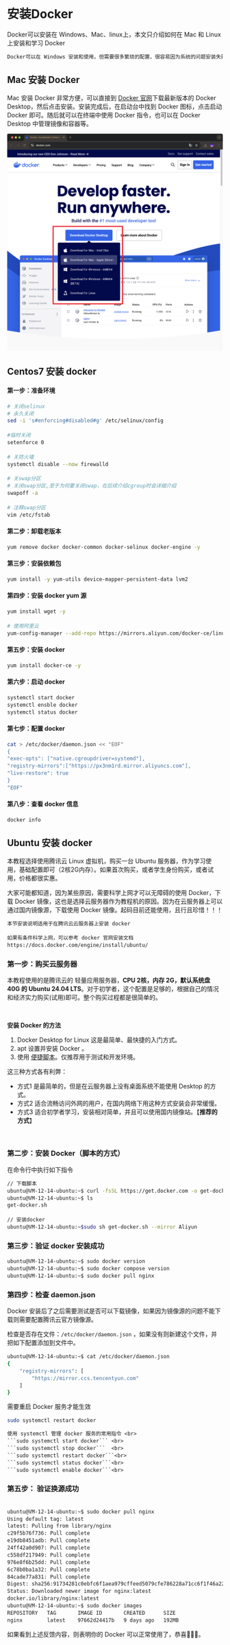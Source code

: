 # 安装Docker

Docker可以安装在 Windows、Mac、linux上，本文只介绍如何在 Mac 和 Linux 上安装和学习 Docker

```alert type=note
Docker可以在 Windows 安装和使用，但需要很多繁琐的配置，很容易因为系统的问题安装失败。个人不推荐在 Windows 上安装和使用 Docker。 
```



## Mac 安装 Docker

Mac 安装 Docker 非常方便，可以直接到 [Docker 官网](https://www.docker.com/)下载最新版本的 Docker Desktop，然后点击安装。安装完成后，在启动台中找到 Docker 图标，点击启动 Docker 即可。随后就可以在终端中使用 Docker 指令，也可以在 Docker Desktop 中管理镜像和容器等。

![docker-mac-install](docker-mac-install.png)



## Centos7 安装 docker

#### 第一步：准备环境

~~~bash
# 关闭selinux
# 永久关闭
sed -i 's#enforcing#disabled#g' /etc/selinux/config

#临时关闭
setenforce 0

# 关防火墙
systemctl disable --now firewalld

# 关swap分区
# 关闭swap分区,至于为何要关闭swap，在后续介绍cgroup时会详细介绍
swapoff -a 
 
# 注释swap分区
vim /etc/fstab
~~~

#### 第二步：卸载老版本

~~~bash
yum remove docker docker-common docker-selinux docker-engine -y
~~~

#### 第三步：安装依赖包

~~~bash
yum install -y yum-utils device-mapper-persistent-data lvm2
~~~

#### 第四步：安装 docker yum 源

~~~bash
yum install wget -y
 
# 使用阿里云
yum-config-manager --add-repo https://mirrors.aliyun.com/docker-ce/linux/centos/docker-ce.repo
~~~

#### 第五步：安装 docker

~~~bash
yum install docker-ce -y
~~~

#### 第六步：启动 docker

~~~bash
systemctl start docker
systemctl ensble docker
systemctl status docker
~~~

#### 第七步：配置 docker

~~~bash
cat > /etc/docker/daemon.json << "EOF"
{
"exec-opts": ["native.cgroupdriver=systemd"],
"registry-mirrors":["https://px3nm1rd.mirror.aliyuncs.com"],
"live-restore": true
}
"EOF"
~~~

#### 第八步：查看 docker 信息

~~~bash
docker info
~~~





## Ubuntu 安装 docker

本教程选择使用腾讯云 Linux 虚拟机，购买一台 Ubuntu 服务器，作为学习使用，基础配置即可（2核2G内存）。如果首次购买，或者学生身份购买，或者试用，价格都很实惠。

大家可能都知道，因为某些原因，需要科学上网才可以无障碍的使用 Docker，下载 Docker 镜像，这也是选择云服务器作为教程机的原因。因为在云服务器上可以通过国内镜像源，下载使用 Docker 镜像。起码目前还能使用，且行且珍惜！！！

```alert type=note
本节安装说明适用于在腾讯云云服务器上安装 docker

如果有条件科学上网，可以参考 docker 官网安装文档
https://docs.docker.com/engine/install/ubuntu/
```



### 第一步：购买云服务器

本教程使用的是腾讯云的 轻量应用服务器，**CPU 2核，内存 2G，默认系统盘 40G 的 Ubuntu 24.04 LTS**。对于初学者，这个配置是足够的，根据自己的情况和经济实力购买(试用)即可。整个购买过程都是很简单的。



<br>

**安装 Docker 的方法**

1. Docker Desktop for Linux 这是最简单、最快捷的入门方式。
2. apt 设置并安装 Docker 。
3. 使用 [便捷脚本](https://docs.docker.com/engine/install/ubuntu/#install-using-the-convenience-script)。仅推荐用于测试和开发环境。

这三种方式各有利弊：

- 方式1 是最简单的，但是在云服务器上没有桌面系统不能使用 Desktop 的方式。
- 方式2 适合流畅访问外网的用户，在国内网络下用这种方式安装会非常缓慢。
- 方式3 适合初学者学习，安装相对简单，并且可以使用国内镜像站。【**推荐的方式**】

<br>

### 第二步：安装 Docker（脚本的方式）

在命令行中执行如下指令

```bash
// 下载脚本
ubuntu@VM-12-14-ubuntu:~$ curl -fsSL https://get.docker.com -o get-docker.sh
ubuntu@VM-12-14-ubuntu:~$ ls
get-docker.sh

// 安装docker
ubuntu@VM-12-14-ubuntu:~$sudo sh get-docker.sh --mirror Aliyun
```



### 第三步：验证 docker 安装成功

~~~bash
ubuntu@VM-12-14-ubuntu:~$ sudo docker version
ubuntu@VM-12-14-ubuntu:~$ sudo docker compose version
ubuntu@VM-12-14-ubuntu:~$ sudo docker pull nginx
~~~



### 第四步：检查 daemon.json

Docker 安装后了之后需要测试是否可以下载镜像，如果因为镜像源的问题不能下载则需要配置腾讯云官方镜像源。

检查是否存在文件：`/etc/docker/daemon.json` ，如果没有则新建这个文件，并把如下配置添加到文件中。

```bash
ubuntu@VM-12-14-ubuntu:~$ cat /etc/docker/daemon.json 
{
    "registry-mirrors": [
        "https://mirror.ccs.tencentyun.com"
    ]
}
```

需要重启 Docker 服务才能生效

~~~bash
sudo systemctl restart docker
~~~



```alert type=note
使用 systemctl 管理 docker 服务的常用指令 <br>
```sudo systemctl start docker``` <br>
```sudo systemctl stop docker```  <br>
```sudo systemctl restart docker```<br>
```sudo systemctl status docker```<br>
```sudo systemctl enable docker```<br>
```

### 第五步： 验证换源成功

~~~bash

ubuntu@VM-12-14-ubuntu:~$ sudo docker pull nginx
Using default tag: latest
latest: Pulling from library/nginx
c29f5b76f736: Pull complete 
e19db8451adb: Pull complete 
24ff42a0d907: Pull complete 
c558df217949: Pull complete 
976e8f6b25dd: Pull complete 
6c78b0ba1a32: Pull complete 
84cade77a831: Pull complete 
Digest: sha256:91734281c0ebfc6f1aea979cffeed5079cfe786228a71cc6f1f46a228cde6e34
Status: Downloaded newer image for nginx:latest
docker.io/library/nginx:latest
ubuntu@VM-12-14-ubuntu:~$ sudo docker images
REPOSITORY   TAG       IMAGE ID       CREATED      SIZE
nginx        latest    97662d24417b   9 days ago   192MB
~~~

如果看到上述反馈内容，则表明你的 Docker 可以正常使用了，恭喜🎉🎉🎉。



